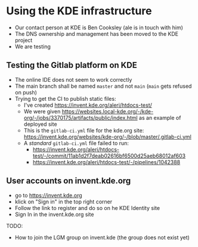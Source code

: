 # Using the KDE infrastructure

- Our contact person at KDE is Ben Cooksley (ale is in touch with him)
- The DNS ownership and management has been moved to the KDE project
- We are testing

## Testing the Gitlab platform on KDE

- The online IDE does not seem to work correctly
- The main branch shall be named `master` and not `main` (`main` gets refused on push)
- Trying to get the CI to publish static files:
  - I've created https://invent.kde.org/aleri/htdocs-test/
  - We were given https://websites.local-kde.org/-/kde-org/-/jobs/3370175/artifacts/public/index.html as an example of deployed site
  - This is the `gitlab-ci.yml` file for the kde.org site: https://invent.kde.org/websites/kde-org/-/blob/master/.gitlab-ci.yml
  - A _standard_ `gitlab-ci.yml` file failed to run:
    - https://invent.kde.org/aleri/htdocs-test/-/commit/11ab1d2f7deab02616bf6500d25aeb68012af603
    - https://invent.kde.org/aleri/htdocs-test/-/pipelines/1042388

## User accounts on invent.kde.org

- go to https://invent.kde.org
- klick on "Sign in" in the top right corner
- Follow the link to register and do so on he KDE Identity site
- Sign In in the invent.kde.org site

TODO:

- How to join the LGM group on invent.kde (the group does not exist yet)
